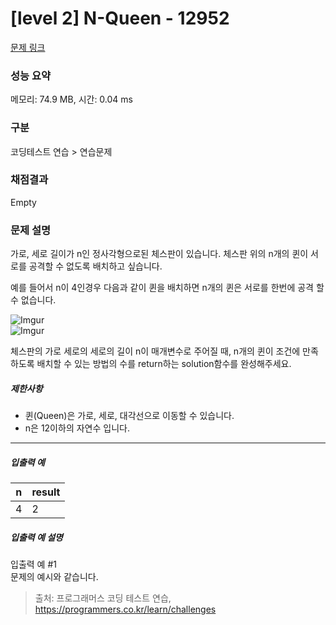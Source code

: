 # [level 2] N-Queen - 12952 

[문제 링크](https://school.programmers.co.kr/learn/courses/30/lessons/12952) 

### 성능 요약

메모리: 74.9 MB, 시간: 0.04 ms

### 구분

코딩테스트 연습 > 연습문제

### 채점결과

Empty

### 문제 설명

<p>가로, 세로 길이가 n인 정사각형으로된 체스판이 있습니다. 체스판 위의 n개의 퀸이 서로를 공격할 수 없도록 배치하고 싶습니다.</p>

<p>예를 들어서 n이 4인경우 다음과 같이 퀸을 배치하면 n개의 퀸은 서로를 한번에 공격 할 수 없습니다.</p>

<p><img src="https://i.imgur.com/lt2zdK6.png" title="" alt="Imgur"><br>
<img src="https://i.imgur.com/5c5EUrq.png" title="" alt="Imgur"></p>

<p>체스판의 가로 세로의 세로의 길이 n이 매개변수로 주어질 때, n개의 퀸이 조건에 만족 하도록 배치할 수 있는 방법의 수를 return하는 solution함수를 완성해주세요.</p>

<h5>제한사항</h5>

<ul>
<li>퀸(Queen)은 가로, 세로, 대각선으로 이동할 수 있습니다.</li>
<li>n은 12이하의 자연수 입니다.</li>
</ul>

<hr>

<h5>입출력 예</h5>
<table class="table">
        <thead><tr>
<th>n</th>
<th>result</th>
</tr>
</thead>
        <tbody><tr>
<td>4</td>
<td>2</td>
</tr>
</tbody>
      </table>
<h5>입출력 예 설명</h5>

<p>입출력 예 #1<br>
문제의 예시와 같습니다.</p>


> 출처: 프로그래머스 코딩 테스트 연습, https://programmers.co.kr/learn/challenges